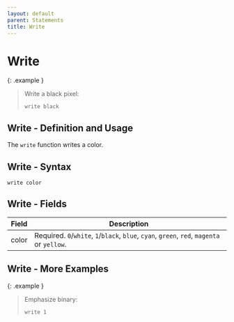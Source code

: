 ```yaml
---
layout: default
parent: Statements
title: Write
---
```


# Write

{: .example }
> Write a black pixel:
>
> ```btml
> write black
> ```

## Write - Definition and Usage

The `write` function writes a color.

## Write - Syntax

```ebnf
write color
```

## Write - Fields

Field | Description
-- | --
color | Required. `0`/`white`, `1`/`black`, `blue`, `cyan`, `green`, `red`, `magenta` or `yellow`.

## Write - More Examples

{: .example }
> Emphasize binary:
>
> ```btml
> write 1
> ```
